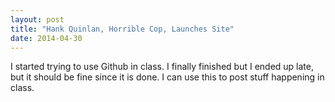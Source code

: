 ```yaml
---
layout: post
title: "Hank Quinlan, Horrible Cop, Launches Site"
date: 2014-04-30
---
```


I started trying to use Github in class. I finally finished but I ended up late, but it should be fine since it is done. I can use this to post stuff happening in class.
